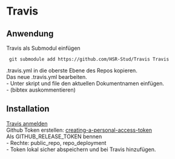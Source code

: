 # Travis
## Anwendung
 Travis als Submodul einfügen  
 
     git submodule add https://github.com/HSR-Stud/Travis Travis

 .travis.yml in die oberste Ebene des Repos kopieren.  
 Das neue .travis.yml bearbeiten.  
      - Unter skript und file den aktuellen Dokumentnamen einfügen.  
      -  (bibtex auskommentieren)  
      
## Installation
 [Travis anmelden](https://travis-ci.org/)  
 Github Token erstellen: [creating-a-personal-access-token](https://help.github.com/articles/creating-a-personal-access-token-for-the-command-line/)  
 Als GITHUB_RELEASE_TOKEN bennen  
     - Rechte: public_repo, repo_deployment  
     - Token lokal sicher abspeichern und bei Travis hinzufügen.
 
